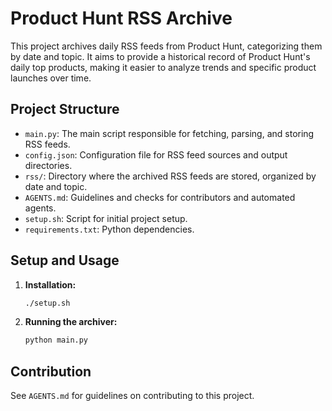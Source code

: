 
# Product Hunt RSS Archive

This project archives daily RSS feeds from Product Hunt, categorizing them by date and topic. It aims to provide a historical record of Product Hunt's daily top products, making it easier to analyze trends and specific product launches over time.

## Project Structure

- `main.py`: The main script responsible for fetching, parsing, and storing RSS feeds.
- `config.json`: Configuration file for RSS feed sources and output directories.
- `rss/`: Directory where the archived RSS feeds are stored, organized by date and topic.
- `AGENTS.md`: Guidelines and checks for contributors and automated agents.
- `setup.sh`: Script for initial project setup.
- `requirements.txt`: Python dependencies.

## Setup and Usage

1. **Installation:**
   ```bash
   ./setup.sh
   ```

2. **Running the archiver:**
   ```bash
   python main.py
   ```

## Contribution

See `AGENTS.md` for guidelines on contributing to this project.
